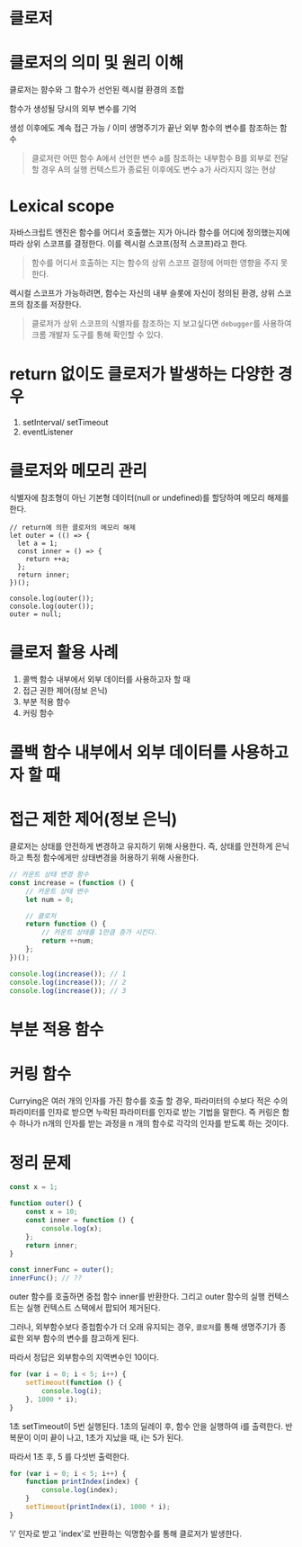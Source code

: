 # 클로저

# 클로저의 의미 및 원리 이해

클로저는 햠수와 그 함수가 선언된 렉시컬 환경의 조합

함수가 생성될 당시의 외부 변수를 기억

생성 이후에도 계속 접근 가능 / 이미 생명주기가 끝난 외부 함수의 변수를 참조하는 함수

> 클로저란 어떤 함수 A에서 선언한 변수 a를 참조하는 내부함수 B를 외부로 전달할 경우 A의 실행 컨텍스트가 종료된 이후에도 변수 a가 사라지지 않는 현상

# Lexical scope

자바스크립트 엔진은 함수를 어디서 호출했는 지가 아니라 함수를 어디에 정의했는지에 따라 상위 스코프를 결정한다. 이를 렉시컬 스코프(정적 스코프)라고 한다.

> 함수를 어디서 호출하는 지는 함수의 상위 스코프 결정에 어떠한 영향을 주지 못한다.

렉시컬 스코프가 가능하려면, 함수는 자신의 내부 슬롯에 자신이 정의된 환경, 상위 스코프의 참조를 저장한다.

> 클로저가 상위 스코프의 식별자를 참조하는 지 보고싶다면 `debugger`를 사용하여 크롬 개발자 도구를 통해 확인할 수 있다.

# return 없이도 클로저가 발생하는 다양한 경우

1. setInterval/ setTimeout
2. eventListener

# 클로저와 메모리 관리

식별자에 참조형이 아닌 기본형 데이터(null or undefined)를 할당하여 메모리 해제를 한다.

```
// return에 의한 클로저의 메모리 해제
let outer = (() => {
  let a = 1;
  const inner = () => {
    return ++a;
  };
  return inner;
})();

console.log(outer());
console.log(outer());
outer = null;
```

# 클로저 활용 사례

1. 콜백 함수 내부에서 외부 데이터를 사용하고자 할 때
2. 접근 권한 제어(정보 은닉)
3. 부분 적용 함수
4. 커링 함수

# 콜백 함수 내부에서 외부 데이터를 사용하고자 할 때

# 접근 제한 제어(정보 은닉)

클로저는 상태를 안전하게 변경하고 유지하기 위해 사용한다. 즉, 상태를 안전하게 은닉하고 특정 함수에게만 상태변경을 허용하기 위해 사용한다.

```javascript
// 카운트 상태 변경 함수
const increase = (function () {
    // 카운트 상태 변수
    let num = 0;

    // 클로저
    return function () {
        // 카운트 상태를 1만큼 증가 시킨다.
        return ++num;
    };
})();

console.log(increase()); // 1
console.log(increase()); // 2
console.log(increase()); // 3
```

# 부분 적용 함수

# 커링 함수

Currying은 여러 개의 인자를 가진 함수를 호출 할 경우, 파라미터의 수보다 적은 수의 파라미터를 인자로 받으면 누락된 파라미터를 인자로 받는 기법을 말한다. 즉 커링은 함수 하나가 n개의 인자를 받는 과정을 n
개의 함수로 각각의 인자를 받도록 하는 것이다.

# 정리 문제

```javascript
const x = 1;

function outer() {
    const x = 10;
    const inner = function () {
        console.log(x);
    };
    return inner;
}

const innerFunc = outer();
innerFunc(); // ??
```

outer 함수를 호출하면 중첩 함수 inner를 반환한다. 그리고 outer 함수의 실행 컨텍스트는 실행 컨텍스트 스택에서 팝되어 제거된다.

그러나, 외부함수보다 중첩함수가 더 오래 유지되는 경우, `클로저`를 통해 생명주기가 종료한 외부 함수의 변수를 참고하게 된다.

따라서 정답은 외부함수의 지역변수인 10이다.

```js
for (var i = 0; i < 5; i++) {
    setTimeout(function () {
        console.log(i);
    }, 1000 * i);
}
```

1초 setTimeout이 5번 실행된다. 1초의 딜레이 후, 함수 안을 실행하여 i를 출력한다. 반복문이 이미 끝이 나고, 1초가 지났을 때, i는 5가 된다.

따라서 1초 후, 5 를 다섯번 출력한다.

```javascript
for (var i = 0; i < 5; i++) {
    function printIndex(index) {
        console.log(index);
    }
    setTimeout(printIndex(i), 1000 * i);
}
```

'i' 인자로 받고 'index'로 반환하는 익명함수를 통해 클로저가 발생한다.
